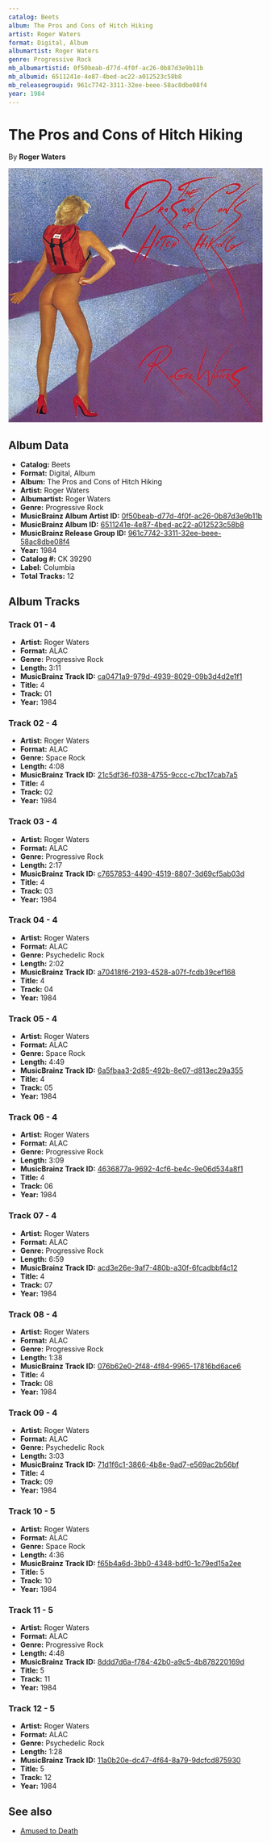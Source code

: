 ```yaml
---
catalog: Beets
album: The Pros and Cons of Hitch Hiking
artist: Roger Waters
format: Digital, Album
albumartist: Roger Waters
genre: Progressive Rock
mb_albumartistid: 0f50beab-d77d-4f0f-ac26-0b87d3e9b11b
mb_albumid: 6511241e-4e87-4bed-ac22-a012523c58b8
mb_releasegroupid: 961c7742-3311-32ee-beee-58ac8dbe08f4
year: 1984
---
```


# The Pros and Cons of Hitch Hiking

By **Roger Waters**

![](../../assets/beetscovers/Roger_Waters-The_Pros_and_Cons_of_Hitch_Hiking.jpg)

## Album Data

- **Catalog:** Beets
- **Format:** Digital, Album
- **Album:** The Pros and Cons of Hitch Hiking
- **Artist:** Roger Waters
- **Albumartist:** Roger Waters
- **Genre:** Progressive Rock
- **MusicBrainz Album Artist ID:** [0f50beab-d77d-4f0f-ac26-0b87d3e9b11b](https://musicbrainz.org/artist/0f50beab-d77d-4f0f-ac26-0b87d3e9b11b)
- **MusicBrainz Album ID:** [6511241e-4e87-4bed-ac22-a012523c58b8](https://musicbrainz.org/release/6511241e-4e87-4bed-ac22-a012523c58b8)
- **MusicBrainz Release Group ID:** [961c7742-3311-32ee-beee-58ac8dbe08f4](https://musicbrainz.org/release-group/961c7742-3311-32ee-beee-58ac8dbe08f4)
- **Year:** 1984
- **Catalog #:** CK 39290
- **Label:** Columbia
- **Total Tracks:** 12

## Album Tracks

### Track 01 - 4

- **Artist:** Roger Waters
- **Format:** ALAC
- **Genre:** Progressive Rock
- **Length:** 3:11
- **MusicBrainz Track ID:** [ca0471a9-979d-4939-8029-09b3d4d2e1f1](https://musicbrainz.org/recording/ca0471a9-979d-4939-8029-09b3d4d2e1f1)
- **Title:** 4
- **Track:** 01
- **Year:** 1984

### Track 02 - 4

- **Artist:** Roger Waters
- **Format:** ALAC
- **Genre:** Space Rock
- **Length:** 4:08
- **MusicBrainz Track ID:** [21c5df36-f038-4755-9ccc-c7bc17cab7a5](https://musicbrainz.org/recording/21c5df36-f038-4755-9ccc-c7bc17cab7a5)
- **Title:** 4
- **Track:** 02
- **Year:** 1984

### Track 03 - 4

- **Artist:** Roger Waters
- **Format:** ALAC
- **Genre:** Progressive Rock
- **Length:** 2:17
- **MusicBrainz Track ID:** [c7657853-4490-4519-8807-3d69cf5ab03d](https://musicbrainz.org/recording/c7657853-4490-4519-8807-3d69cf5ab03d)
- **Title:** 4
- **Track:** 03
- **Year:** 1984

### Track 04 - 4

- **Artist:** Roger Waters
- **Format:** ALAC
- **Genre:** Psychedelic Rock
- **Length:** 2:02
- **MusicBrainz Track ID:** [a70418f6-2193-4528-a07f-fcdb39cef168](https://musicbrainz.org/recording/a70418f6-2193-4528-a07f-fcdb39cef168)
- **Title:** 4
- **Track:** 04
- **Year:** 1984

### Track 05 - 4

- **Artist:** Roger Waters
- **Format:** ALAC
- **Genre:** Space Rock
- **Length:** 4:49
- **MusicBrainz Track ID:** [6a5fbaa3-2d85-492b-8e07-d813ec29a355](https://musicbrainz.org/recording/6a5fbaa3-2d85-492b-8e07-d813ec29a355)
- **Title:** 4
- **Track:** 05
- **Year:** 1984

### Track 06 - 4

- **Artist:** Roger Waters
- **Format:** ALAC
- **Genre:** Progressive Rock
- **Length:** 3:09
- **MusicBrainz Track ID:** [4636877a-9692-4cf6-be4c-9e06d534a8f1](https://musicbrainz.org/recording/4636877a-9692-4cf6-be4c-9e06d534a8f1)
- **Title:** 4
- **Track:** 06
- **Year:** 1984

### Track 07 - 4

- **Artist:** Roger Waters
- **Format:** ALAC
- **Genre:** Progressive Rock
- **Length:** 6:59
- **MusicBrainz Track ID:** [acd3e26e-9af7-480b-a30f-6fcadbbf4c12](https://musicbrainz.org/recording/acd3e26e-9af7-480b-a30f-6fcadbbf4c12)
- **Title:** 4
- **Track:** 07
- **Year:** 1984

### Track 08 - 4

- **Artist:** Roger Waters
- **Format:** ALAC
- **Genre:** Progressive Rock
- **Length:** 1:38
- **MusicBrainz Track ID:** [076b62e0-2f48-4f84-9965-17816bd6ace6](https://musicbrainz.org/recording/076b62e0-2f48-4f84-9965-17816bd6ace6)
- **Title:** 4
- **Track:** 08
- **Year:** 1984

### Track 09 - 4

- **Artist:** Roger Waters
- **Format:** ALAC
- **Genre:** Psychedelic Rock
- **Length:** 3:03
- **MusicBrainz Track ID:** [71d1f6c1-3866-4b8e-9ad7-e569ac2b56bf](https://musicbrainz.org/recording/71d1f6c1-3866-4b8e-9ad7-e569ac2b56bf)
- **Title:** 4
- **Track:** 09
- **Year:** 1984

### Track 10 - 5

- **Artist:** Roger Waters
- **Format:** ALAC
- **Genre:** Space Rock
- **Length:** 4:36
- **MusicBrainz Track ID:** [f65b4a6d-3bb0-4348-bdf0-1c79ed15a2ee](https://musicbrainz.org/recording/f65b4a6d-3bb0-4348-bdf0-1c79ed15a2ee)
- **Title:** 5
- **Track:** 10
- **Year:** 1984

### Track 11 - 5

- **Artist:** Roger Waters
- **Format:** ALAC
- **Genre:** Progressive Rock
- **Length:** 4:48
- **MusicBrainz Track ID:** [8ddd7d6a-f784-42b0-a9c5-4b878220169d](https://musicbrainz.org/recording/8ddd7d6a-f784-42b0-a9c5-4b878220169d)
- **Title:** 5
- **Track:** 11
- **Year:** 1984

### Track 12 - 5

- **Artist:** Roger Waters
- **Format:** ALAC
- **Genre:** Psychedelic Rock
- **Length:** 1:28
- **MusicBrainz Track ID:** [11a0b20e-dc47-4f64-8a79-9dcfcd875930](https://musicbrainz.org/recording/11a0b20e-dc47-4f64-8a79-9dcfcd875930)
- **Title:** 5
- **Track:** 12
- **Year:** 1984


## See also

- [Amused to Death](Amused_to_Death.md)
